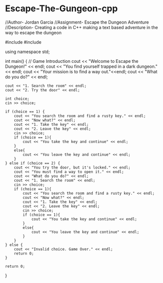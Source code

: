 # Escape-The-Gungeon-cpp
//Author- Jordan Garcia
//Assignment- Escape the Dungeon Adventure
//Description- Creating a code in C++ making a text based adventure in the way to escape the dungeon

#include <iostream>
#include <string>

using namespace std;

int main() {
    // Game Introduction
    cout << "Welcome to Escape the Dungeon!" << endl;
    cout << "You find yourself trapped in a dark dungeon."<< endl;
     cout << "Your mission is to find a way out."<<endl;
    cout << "What do you do?" << endl;

  
    cout << "1. Search the room" << endl;
    cout << "2. Try the door" << endl;

    int choice;
    cin >> choice;

    if (choice == 1) {
        cout << "You search the room and find a rusty key." << endl;
        cout << "Now what?" << endl;
        cout << "1. Take the key" << endl;
        cout << "2. Leave the key" << endl;
        cin >> choice;
        if (choice == 1){
            cout << "You take the key and continue" << endl;
        }
        else{
            cout << "You leave the key and continue" << endl;
        }
    } else if (choice == 2) {
        cout << "You try the door, but it's locked." << endl;
        cout << "You must find a way to open it." << endl;
        cout << "What do you do?" << endl;
        cout << "1. Search the room" << endl;
        cin >> choice;
        if (choice == 1){
            cout << "You search the room and find a rusty key." << endl;
            cout << "Now what?" << endl;
            cout << "1. Take the key" << endl;
            cout << "2. Leave the key" << endl;
            cin >> choice;
            if (choice == 1){
                cout << "You take the key and continue" << endl;
            }
            else{
                cout << "You leave the key and continue" << endl;
            }
        }
    } else {
        cout << "Invalid choice. Game Over." << endl;
        return 0;
    }

    return 0;
}
